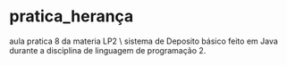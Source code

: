 # pratica_herança
aula pratica 8 da materia LP2 \\
sistema de Deposito básico feito em Java durante a disciplina de linguagem de programação 2.
